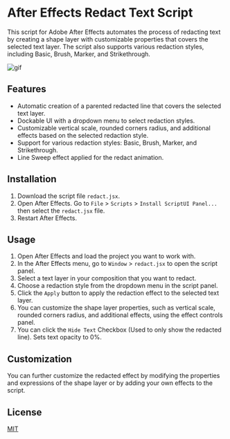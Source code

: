 # After Effects Redact Text Script

This script for Adobe After Effects automates the process of redacting text by creating a shape layer with customizable properties that covers the selected text layer. The script also supports various redaction styles, including Basic, Brush, Marker, and Strikethrough.

![gif](https://user-images.githubusercontent.com/57370896/225921917-eec69f84-8be3-4875-81a3-985228ec96e1.gif)

## Features

- Automatic creation of a parented redacted line that covers the selected text layer.
- Dockable UI with a dropdown menu to select redaction styles.
- Customizable vertical scale, rounded corners radius, and additional effects based on the selected redaction style.
- Support for various redaction styles: Basic, Brush, Marker, and Strikethrough.
- Line Sweep effect applied for the redact animation.

## Installation

1. Download the script file `redact.jsx`.
2. Open After Effects. Go to `File` > `Scripts` > `Install ScriptUI Panel...` then select the `redact.jsx` file.
3. Restart After Effects.

## Usage

1. Open After Effects and load the project you want to work with.
2. In the After Effects menu, go to `Window` > `redact.jsx` to open the script panel.
3. Select a text layer in your composition that you want to redact.
4. Choose a redaction style from the dropdown menu in the script panel.
5. Click the `Apply` button to apply the redaction effect to the selected text layer.
6. You can customize the shape layer properties, such as vertical scale, rounded corners radius, and additional effects, using the effect controls panel.
7. You can click the `Hide Text` Checkbox (Used to only show the redacted line). Sets text opacity to 0%.

## Customization

You can further customize the redacted effect by modifying the properties and expressions of the shape layer or by adding your own effects to the script.

## License

[MIT](https://choosealicense.com/licenses/mit/)
